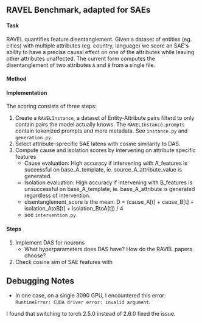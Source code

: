 ## RAVEL Benchmark, adapted for SAEs

#### Task 
RAVEL quantifies feature disentanglement. Given a dataset of entities (eg. cities) with multiple attributes (eg. country, language) we score an SAE's ability to have a precise causal effect on one of the attributes while leaving other attributes unaffected. The current form computes the disentanglement of two attributes `A` and `B` from a single file.

#### Method


#### Implementation
The scoring consists of three steps:
1. Create a `RAVELInstance`, a dataset of Entity-Attribute pairs filterd to only contain pairs the model actually knows. The `RAVELInstance.prompts` contain tokenized prompts and more metadata. See `instance.py` and `generation.py`.
2. Select attribute-sprecific SAE latens with cosine similarity to DAS.
3. Compute cause and isolation scores by intervening on attribute specific features
    - Cause evaluation: High accuracy if intervening with A_features is successful on base_A_template, ie. source_A_attribute_value is generated.
    - Isolation evaluation: High accuracy if intervening with B_features is unsuccessful on base_A_template, ie. base_A_attribute is generated regardless of intervention.
    - disentanglement_score is the mean: D = (cause_A[t] + cause_B[t] + isolation_AtoB[t] + isolation_BtoA[t]) / 4
    - see `intervention.py`


#### Steps
1. Implement DAS for neurons
    - What hyperparameters does DAS have? How do the RAVEL papers choose?
2. Check cosine sim of SAE features with

## Debugging Notes

- In one case, on a single 3090 GPU, I encountered this error: `RuntimeError: CUDA driver error: invalid argument`.

I found that switching to torch 2.5.0 instead of 2.6.0 fixed the issue.